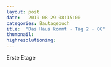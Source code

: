 ```yaml
---
layout: post
date:   2019-08-29 08:15:00
categories: Bautagebuch
itle:  "Das Haus kommt - Tag 2 - OG"
thumbnail: 
highresolutionimg: 
---
```


<div class="entry-content">

Erste Etage

</div><!-- .entry-content -->
